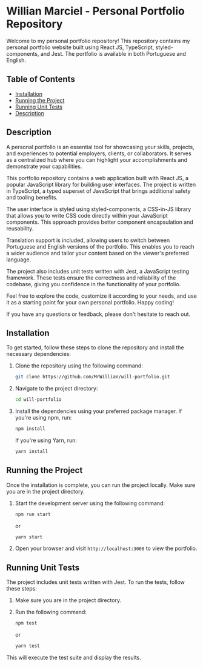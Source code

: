 # Willian Marciel - Personal Portfolio Repository

Welcome to my personal portfolio repository! This repository contains my personal portfolio website built using React JS, TypeScript, styled-components, and Jest. The portfolio is available in both Portuguese and English.

## Table of Contents
- [Installation](#installation)
- [Running the Project](#running-the-project)
- [Running Unit Tests](#running-unit-tests)
- [Description](#description)


## Description

A personal portfolio is an essential tool for showcasing your skills, projects, and experiences to potential employers, clients, or collaborators. It serves as a centralized hub where you can highlight your accomplishments and demonstrate your capabilities.

This portfolio repository contains a web application built with React JS, a popular JavaScript library for building user interfaces. The project is written in TypeScript, a typed superset of JavaScript that brings additional safety and tooling benefits.

The user interface is styled using styled-components, a CSS-in-JS library that allows you to write CSS code directly within your JavaScript components. This approach provides better component encapsulation and reusability.

Translation support is included, allowing users to switch between Portuguese and English versions of the portfolio. This enables you to reach a wider audience and tailor your content based on the viewer's preferred language.

The project also includes unit tests written with Jest, a JavaScript testing framework. These tests ensure the correctness and reliability of the codebase, giving you confidence in the functionality of your portfolio.

Feel free to explore the code, customize it according to your needs, and use it as a starting point for your own personal portfolio. Happy coding!

If you have any questions or feedback, please don't hesitate to reach out.


## Installation

To get started, follow these steps to clone the repository and install the necessary dependencies:

1. Clone the repository using the following command:
   ```bash
   git clone https://github.com/MrWillian/will-portfolio.git
   ```

2. Navigate to the project directory:
   ```bash
   cd will-portfolio
   ```

3. Install the dependencies using your preferred package manager. If you're using npm, run:
   ```bash
   npm install
   ```
   If you're using Yarn, run:
   ```bash
   yarn install
   ```

## Running the Project

Once the installation is complete, you can run the project locally. Make sure you are in the project directory.

1. Start the development server using the following command:
   ```bash
   npm run start
   ```
   or
   ```bash
   yarn start
   ```

2. Open your browser and visit `http://localhost:3000` to view the portfolio.

## Running Unit Tests

The project includes unit tests written with Jest. To run the tests, follow these steps:

1. Make sure you are in the project directory.

2. Run the following command:
   ```bash
   npm test
   ```
   or
   ```bash
   yarn test
   ```

This will execute the test suite and display the results.
